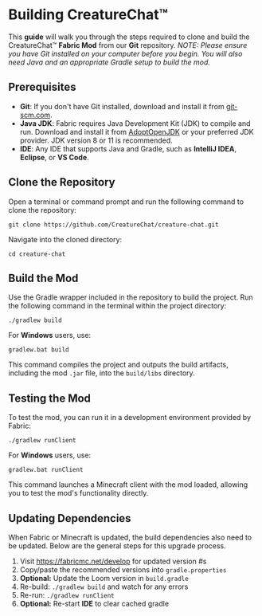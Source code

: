 # Building CreatureChat™

This **guide** will walk you through the steps required to clone and build the CreatureChat™ 
**Fabric Mod** from our **Git** repository. _NOTE: Please ensure you have Git installed on your 
computer before you begin. You will also need Java and an appropriate Gradle setup to 
build the mod._

## Prerequisites
- **Git**: If you don't have Git installed, download and install it from [git-scm.com](https://git-scm.com/).
- **Java JDK**: Fabric requires Java Development Kit (JDK) to compile and run. Download 
  and install it from [AdoptOpenJDK](https://adoptopenjdk.net/) or your preferred JDK provider. JDK version 8 or 11 
  is recommended.
- **IDE**: Any IDE that supports Java and Gradle, such as **IntelliJ IDEA**, **Eclipse**, or **VS Code**.

## Clone the Repository
Open a terminal or command prompt and run the following command to clone the repository:
```
git clone https://github.com/CreatureChat/creature-chat.git
```

Navigate into the cloned directory:
```
cd creature-chat
```

## Build the Mod
Use the Gradle wrapper included in the repository to build the project. Run the 
following command in the terminal within the project directory:

```
./gradlew build
```

For **Windows** users, use:

```
gradlew.bat build
```

This command compiles the project and outputs the build artifacts, including the 
mod `.jar` file, into the `build/libs` directory.

## Testing the Mod
To test the mod, you can run it in a development environment provided by Fabric:

```
./gradlew runClient
```

For **Windows** users, use:

```
gradlew.bat runClient
```

This command launches a Minecraft client with the mod loaded, allowing you to 
test the mod's functionality directly.

## Updating Dependencies

When Fabric or Minecraft is updated, the build dependencies also need to
be updated. Below are the general steps for this upgrade process.

1. Visit https://fabricmc.net/develop for updated version #s
1. Copy/paste the recommended versions into `gradle.properties`
1. **Optional:** Update the Loom version in `build.gradle`
1. Re-build: `./gradlew build` and watch for any errors
1. Re-run: `./gradlew runClient`
1. **Optional:** Re-start **IDE** to clear cached gradle
